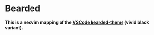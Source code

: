# Bearded

**This is a neovim mapping of the [VSCode bearded-theme](https://github.com/BeardedBear/bearded-theme)
(vivid black variant).**

